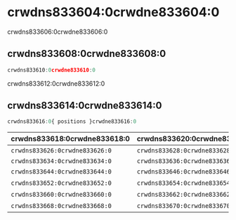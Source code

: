 # crwdns833604:0crwdne833604:0

<p class="description">crwdns833606:0crwdne833606:0</p>

## crwdns833608:0crwdne833608:0

```jsx
crwdns833610:0crwdne833610:0
```

crwdns833612:0crwdne833612:0

## crwdns833614:0crwdne833614:0

```js
crwdns833616:0{ positions }crwdne833616:0
```

| crwdns833618:0crwdne833618:0   | crwdns833620:0crwdne833620:0   | crwdns833622:0crwdne833622:0   | crwdns833624:0crwdne833624:0                                   |
|:------------------------------ |:------------------------------ |:------------------------------ |:-------------------------------------------------------------- |
| `crwdns833626:0crwdne833626:0` | `crwdns833628:0crwdne833628:0` | `crwdns833630:0crwdne833630:0` | crwdns833632:0crwdne833632:0                                   |
| `crwdns833634:0crwdne833634:0` | `crwdns833636:0crwdne833636:0` | `crwdns833638:0crwdne833638:0` | [`crwdns833642:0crwdne833642:0`](crwdns833640:0crwdne833640:0) |
| `crwdns833644:0crwdne833644:0` | `crwdns833646:0crwdne833646:0` | `crwdns833648:0crwdne833648:0` | crwdns833650:0crwdne833650:0                                   |
| `crwdns833652:0crwdne833652:0` | `crwdns833654:0crwdne833654:0` | `crwdns833656:0crwdne833656:0` | crwdns833658:0crwdne833658:0                                   |
| `crwdns833660:0crwdne833660:0` | `crwdns833662:0crwdne833662:0` | `crwdns833664:0crwdne833664:0` | crwdns833666:0crwdne833666:0                                   |
| `crwdns833668:0crwdne833668:0` | `crwdns833670:0crwdne833670:0` | `crwdns833672:0crwdne833672:0` | crwdns833674:0crwdne833674:0                                   |